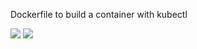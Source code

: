 Dockerfile to build a container with kubectl

[![](https://images.microbadger.com/badges/image/timothyvandenbrande/docker-kubectl.svg)](https://microbadger.com/images/timothyvandenbrande/docker-kubectl "Get your own image badge on microbadger.com") [![](https://images.microbadger.com/badges/version/timothyvandenbrande/docker-kubectl.svg)](https://microbadger.com/images/timothyvandenbrande/docker-kubectl "Get your own version badge on microbadger.com")
